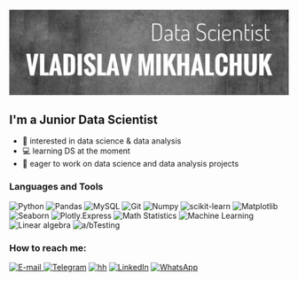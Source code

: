 ![Header](https://github.com/mikhalchukvladislav/mikhalchukvladislav/blob/main/assets/8d66a6f9-29ba-4087-9426-dce357e3a43a.jpg)


## I'm a Junior Data Scientist 
- 🧐 interested in data science & data analysis
- :computer: learning DS at the moment
- :eyes: eager to work on data science and data analysis projects
### Languages and Tools

![Python](https://img.shields.io/badge/-Python-8C8C8C?style=for-the-badge&logo=python&Logocolor=3F7BAA)  ![Pandas](https://img.shields.io/badge/-Pandas-3C3E47?style=for-the-badge&logo=Pandas&Logocolor=E00484)
![MySQL](https://img.shields.io/badge/-MySQL-8C8C8C?style=for-the-badge&logo=MySQL&Logocolor=E26C00) 
![Git](https://img.shields.io/badge/-Git-8C8C8C?style=for-the-badge&logo=Git)                                                              ![Numpy](https://img.shields.io/badge/-numpy-8C8C8C?style=for-the-badge&logo=numpy) ![scikit-learn](https://img.shields.io/badge/-scikitlearn-8C8C8C?style=for-the-badge&logo=scikit-learn)                                 ![Matplotlib](https://img.shields.io/badge/-matplotlib-8C8C8C?style=for-the-badge&logo=circle)
![Seaborn](https://img.shields.io/badge/-Seaborn-8C8C8C?style=for-the-badge&logo=appveyor)                                      ![Plotly.Express](https://img.shields.io/badge/-Plotly.Express-3C3E47?style=for-the-badge&logo=Plotly)                               ![Math Statistics](https://img.shields.io/badge/-Math_Statistics-3C3E47?style=for-the-badge&logo=math)                                         ![Machine Learning](https://img.shields.io/badge/-Machine_Learning-3C3E47?style=for-the-badge&logo=MachineLearning)
![Linear algebra](https://img.shields.io/badge/-Linear_Algebra-3C3E47?style=for-the-badge&logo=MachineLearning) ![a/bTesting](https://img.shields.io/badge/-a/b_Testing-3C3E47?style=for-the-badge&logo=MachineLearning) 

### How to reach me:
<a href="mailto:mikhalchukvladislav@yandex.ru">![E-mail](https://img.shields.io/badge/-email-41435B?style=for-the-badge&logo=yandex&Logocolor=E00484) </a>[![Telegram](https://img.shields.io/badge/-Telegram-41435B?style=for-the-badge&logo=Telegram)](https://t.me/VMikhalchuk) 
[![hh](https://img.shields.io/badge/-headhunter-41435B?style=for-the-badge&logo=)](https://hh.ru/applicant/resumes/view?resume=c5999630ff08f667410039ed1f475657326833)
[![LinkedIn](https://img.shields.io/badge/-LinkedIn-41435B?style=for-the-badge&logo=LinkedIn)](https://www.linkedin.com/in/ekaterina-mikhalchuk-171aba20b/) [![WhatsApp](https://img.shields.io/badge/-WhatsApp-41435B?style=for-the-badge&logo=WhatsApp)](https://wa.me/79951182060) 
